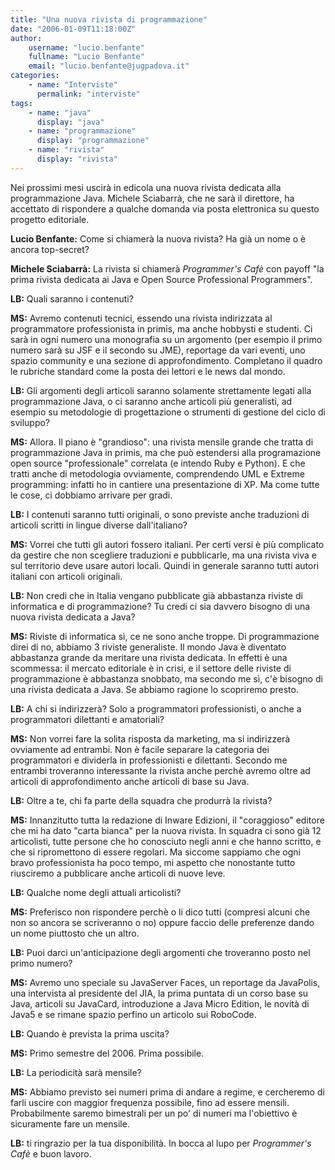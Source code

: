 ```yaml
---
title: "Una nuova rivista di programmazione"
date: "2006-01-09T11:18:00Z"
author:
    username: "lucio.benfante"
    fullname: "Lucio Benfante"
    email: "lucio.benfante@jugpadova.it"
categories:
    - name: "Interviste"
      permalink: "interviste"
tags:
    - name: "java"
      display: "java"
    - name: "programmazione"
      display: "programmazione"
    - name: "rivista"
      display: "rivista"
---
```

Nei prossimi mesi uscir&agrave; in edicola una nuova rivista dedicata alla programmazione Java. Michele Sciabarr&agrave;, che ne sar&agrave; il direttore, ha accettato di rispondere a qualche domanda via posta elettronica su questo progetto editoriale.


**Lucio Benfante:** Come si chiamer&agrave; la nuova rivista? Ha gi&agrave; un nome o &egrave; ancora top-secret?

**Michele Sciabarr&agrave;:** La rivista si chiamer&agrave; *Programmer's Caf&egrave;* con payoff "la prima rivista dedicata ai Java e Open Source Professional Programmers".

**LB:** Quali saranno i contenuti?

**MS:** Avremo contenuti tecnici, essendo una rivista indirizzata al programmatore professionista in primis, ma anche hobbysti e studenti. Ci sar&agrave; in ogni numero una monografia su un argomento (per esempio il primo numero sar&agrave; su JSF e il secondo su JME), reportage da vari eventi, uno spazio community e una sezione di approfondimento. Completano il quadro le rubriche standard come la posta dei lettori e le news dal mondo.

**LB:** Gli argomenti degli articoli saranno solamente strettamente legati alla programmazione Java, o ci saranno anche articoli pi&ugrave; generalisti, ad esempio su metodologie di progettazione o strumenti di gestione del ciclo di sviluppo?

**MS:** Allora. Il piano &egrave; "grandioso": una rivista mensile grande che tratta di programmazione Java in primis, ma che pu&ograve; estendersi alla programazione open source "professionale" correlata (e intendo Ruby e Python). E che tratti anche di metodologia ovviamente, comprendendo UML e Extreme programming: infatti ho in cantiere una presentazione di XP. Ma come tutte le cose, ci dobbiamo arrivare per gradi.

**LB:** I contenuti saranno tutti originali, o sono previste anche traduzioni di articoli scritti in lingue diverse dall'italiano?

**MS:** Vorrei che tutti gli autori fossero italiani. Per certi versi &egrave; pi&ugrave; complicato da gestire che non scegliere traduzioni e pubblicarle, ma una rivista viva e sul territorio deve usare autori locali. Quindi in generale saranno tutti autori italiani con articoli originali.

**LB:** Non credi che in Italia vengano pubblicate gi&agrave; abbastanza riviste di informatica e di programmazione? Tu credi ci sia davvero bisogno di una nuova rivista dedicata a Java?

**MS:** Riviste di informatica s&igrave;, ce ne  sono anche troppe. Di programmazione direi di no, abbiamo 3 riviste generaliste. Il mondo Java &egrave; diventato abbastanza grande da meritare una rivista dedicata. In effetti &egrave; una scommessa: il mercato editoriale &egrave; in crisi, e il settore delle riviste di programmazione &egrave; abbastanza snobbato, ma secondo me s&igrave;, c'&egrave; bisogno di una rivista dedicata a Java. Se abbiamo ragione lo scopriremo presto.

**LB:** A chi si indirizzer&agrave;? Solo a programmatori professionisti, o anche a programmatori dilettanti e amatoriali?

**MS:** Non vorrei fare la solita risposta da marketing, ma si indirizzer&agrave; ovviamente ad entrambi. Non &egrave; facile separare la categoria dei programmatori e dividerla in professionisti e dilettanti. Secondo me entrambi troveranno interessante la rivista anche perch&egrave; avremo oltre ad articoli di approfondimento anche articoli di base su Java.

**LB:** Oltre a te, chi fa parte della squadra che produrr&agrave; la rivista?

**MS:** Innanzitutto tutta la redazione di Inware Edizioni, il "coraggioso" editore che mi ha dato "carta bianca" per la nuova rivista. In squadra ci sono gi&agrave; 12 articolisti, tutte persone che ho conosciuto negli anni e che hanno scritto, e che si ripromettono di essere regolari. Ma siccome sappiamo che ogni bravo professionista ha poco tempo, mi aspetto che nonostante tutto  riusciremo a pubblicare anche articoli di nuove leve.

**LB:** Qualche nome degli attuali articolisti?

**MS:** Preferisco non rispondere perch&egrave; o li dico tutti (compresi alcuni che non so ancora se scriveranno o no) oppure faccio delle preferenze dando un nome piuttosto che un altro.

**LB:** Puoi darci un'anticipazione degli argomenti che troveranno posto nel primo numero?

**MS:** Avremo uno speciale su JavaServer Faces, un reportage da JavaPolis, una intervista al presidente del JIA, la prima puntata di un corso base su Java, articoli su  JavaCard, introduzione a Java Micro Edition, le novit&agrave; di Java5 e se rimane spazio perfino un articolo sui RoboCode.

**LB:** Quando &egrave; prevista la prima uscita?

**MS:** Primo semestre del 2006. Prima possibile.

**LB:** La periodicit&agrave; sar&agrave; mensile?

**MS:** Abbiamo previsto sei numeri prima di andare a regime, e cercheremo di farli uscire con maggior frequenza possibile, fino ad essere mensili. Probabilmente saremo bimestrali per un po' di numeri ma l'obiettivo &egrave; sicuramente fare un mensile.

**LB:** ti ringrazio per la tua disponibilit&agrave;. In bocca al lupo per *Programmer's Caf&egrave;* e buon lavoro.
